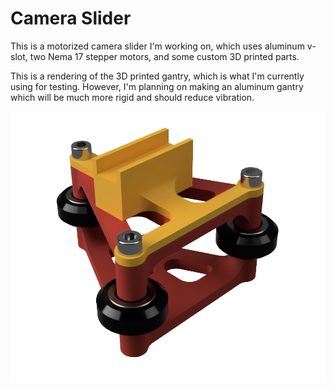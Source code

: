 # Camera Slider
This is a motorized camera slider I'm working on, which uses aluminum v-slot, two Nema 17 stepper motors, and some custom 3D printed parts.

This is a rendering of the 3D printed gantry, which is what I'm currently using for testing. However, I'm planning on making an aluminum gantry which will be much more rigid and should reduce vibration.

![3D Printed Gantry](3D_Printed_Gantry_Rendering.png)
